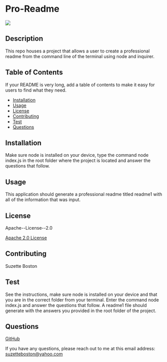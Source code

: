 # Pro-Readme
![](https://img.shields.io/badge/license-Apache--License--2.0-blue)

## Description

This repo houses a project that allows a user to create a professional readme from the command line of the terminal using node and inquirer.

## Table of Contents

If your README is very long, add a table of contents to make it easy for users to find what they need.

* [Installation](#installation)
* [Usage](#usage)
* [License](#license)
* [Contributing](#contributing)
* [Test](#test)
* [Questions](#questions)


## Installation

Make sure node is installed on your device, type the command node index.js in the root folder where the project is located and answer the questions that follow.

## Usage

This application should generate a professional readme titled readme1 with all of the information that was input.

## License

Apache--License--2.0

[Apache 2.0 License](https://opensource.org/licenses/Apache-2.0) 

## Contributing

Suzette Boston

## Test

See the instructions, make sure node is installed on your device and that you are in the correct folder from your terminal. Enter the command node index.js and answer the questions that follow. A readme1 file should generate with the answers you provided in the root folder of the project.

## Questions

[GitHub](https://github.com/kboston91)

If you have any questions, please reach out to me at this email address: <suzetteboston@yahoo.com>
